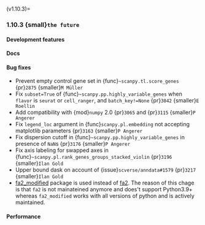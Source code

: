 (v1.10.3)=
### 1.10.3 {small}`the future`

#### Development features

#### Docs

#### Bug fixes

* Prevent empty control gene set in {func}`~scanpy.tl.score_genes` {pr}`2875` {smaller}`M Müller`
* Fix `subset=True` of {func}`~scanpy.pp.highly_variable_genes` when `flavor` is `seurat` or `cell_ranger`, and `batch_key!=None` {pr}`3042` {smaller}`E Roellin`
* Add compatibility with {mod}`numpy` 2.0 {pr}`3065` and {pr}`3115` {smaller}`P Angerer`
* Fix `legend_loc` argument in {func}`scanpy.pl.embedding` not accepting matplotlib parameters {pr}`3163` {smaller}`P Angerer`
* Fix dispersion cutoff in {func}`~scanpy.pp.highly_variable_genes` in presence of `NaN`s {pr}`3176` {smaller}`P Angerer`
* Fix axis labeling for swapped axes in {func}`~scanpy.pl.rank_genes_groups_stacked_violin` {pr}`3196` {smaller}`Ilan Gold`
* Upper bound dask on account of {issue}`scverse/anndata#1579` {pr}`3217` {smaller}`Ilan Gold`
* [fa2_modified](https://github.com/AminAlam/fa2_modified) package is used instead of [fa2](https://github.com/bhargavchippada/forceatlas2). The reason of this chage is that `fa2` is not mainateined anymore and does't support Python3.9+ whereas `fa2_modified` works with all versions of python and is actively maintained.
#### Performance
